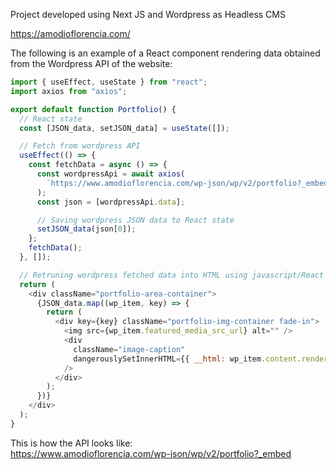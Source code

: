 Project developed using Next JS and Wordpress as Headless CMS

https://amodioflorencia.com/

The following is an example of a React component rendering data obtained from the Wordpress API of the website:

```javascript
import { useEffect, useState } from "react";
import axios from "axios";

export default function Portfolio() {
  // React state
  const [JSON_data, setJSON_data] = useState([]);

  // Fetch from wordpress API
  useEffect(() => {
    const fetchData = async () => {
      const wordpressApi = await axios(
        `https://www.amodioflorencia.com/wp-json/wp/v2/portfolio?_embed`
      );
      const json = [wordpressApi.data];

      // Saving wordpress JSON data to React state
      setJSON_data(json[0]);
    };
    fetchData();
  }, []);

  // Retruning wordpress fetched data into HTML using javascript/React
  return (
    <div className="portfolio-area-container">
      {JSON_data.map((wp_item, key) => {
        return (
          <div key={key} className="portfolio-img-container fade-in">
            <img src={wp_item.featured_media_src_url} alt="" />
            <div
              className="image-caption"
              dangerouslySetInnerHTML={{ __html: wp_item.content.rendered }}
            />
          </div>
        );
      })}
    </div>
  );
}
```

This is how the API looks like: <br>
https://www.amodioflorencia.com/wp-json/wp/v2/portfolio?_embed

<img src="https://i.ibb.co/r6Gxjs1/Screen-Shot-2021-11-04-at-11-04-37-PM.png" alt="" />

